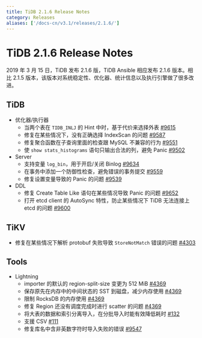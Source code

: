 ```yaml
---
title: TiDB 2.1.6 Release Notes
category: Releases
aliases: ['/docs-cn/v3.1/releases/2.1.6/']
---
```


# TiDB 2.1.6 Release Notes

2019 年 3 月 15 日，TiDB 发布 2.1.6 版，TiDB Ansible 相应发布 2.1.6 版本。相比 2.1.5 版本，该版本对系统稳定性、优化器、统计信息以及执行引擎做了很多改进。

## TiDB

+ 优化器/执行器
    - 当两个表在 `TIDB_INLJ` 的 Hint 中时，基于代价来选择外表 [#9615](https://github.com/pingcap/tidb/pull/9615)
    - 修复在某些情况下，没有正确选择 IndexScan 的问题 [#9587](https://github.com/pingcap/tidb/pull/9587)
    - 修复聚合函数在子查询里面的检查跟 MySQL 不兼容的行为 [#9551](https://github.com/pingcap/tidb/pull/9551)
    - 使 `show stats_histograms` 语句只输出合法的列，避免 Panic [#9502](https://github.com/pingcap/tidb/pull/9502)
+ Server
    - 支持变量 `log_bin`，用于开启/关闭 Binlog [#9634](https://github.com/pingcap/tidb/pull/9634)
    - 在事务中添加一个防御性检查，避免错误的事务提交 [#9559](https://github.com/pingcap/tidb/pull/9559)
    - 修复设置变量导致的 Panic 的问题 [#9539](https://github.com/pingcap/tidb/pull/9539)
+ DDL
    - 修复 Create Table Like 语句在某些情况导致 Panic 的问题 [#9652](https://github.com/pingcap/tidb/pull/9652)
    - 打开 etcd client 的 AutoSync 特性，防止某些情况下 TiDB 无法连接上 etcd 的问题 [#9600](https://github.com/pingcap/tidb/pull/9600)

## TiKV

- 修复在某些情况下解析 protobuf 失败导致 `StoreNotMatch` 错误的问题 [#4303](https://github.com/tikv/tikv/pull/4303)

## Tools

+ Lightning
    - importer 的默认的 region-split-size 变更为 512 MiB [#4369](https://github.com/tikv/tikv/pull/4369)
    - 保存原先在内存中的中间状态的 SST 到磁盘，减少内存使用 [#4369](https://github.com/tikv/tikv/pull/4369)
    - 限制 RocksDB 的内存使用 [#4369](https://github.com/tikv/tikv/pull/4369)
    - 修复 Region 还没有调度完成时进行 scatter 的问题 [#4369](https://github.com/tikv/tikv/pull/4369)
    - 将大表的数据和索引分离导入，在分批导入时能有效降低耗时 [#132](https://github.com/pingcap/tidb-lightning/pull/132)
    - 支援 CSV [#111](https://github.com/pingcap/tidb-lightning/pull/111)
    - 修复库名中含非英数字符时导入失败的错误 [#9547](https://github.com/pingcap/tidb/pull/9547)
